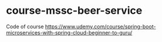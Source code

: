 # course-mssc-beer-service
Code of course https://www.udemy.com/course/spring-boot-microservices-with-spring-cloud-beginner-to-guru/
